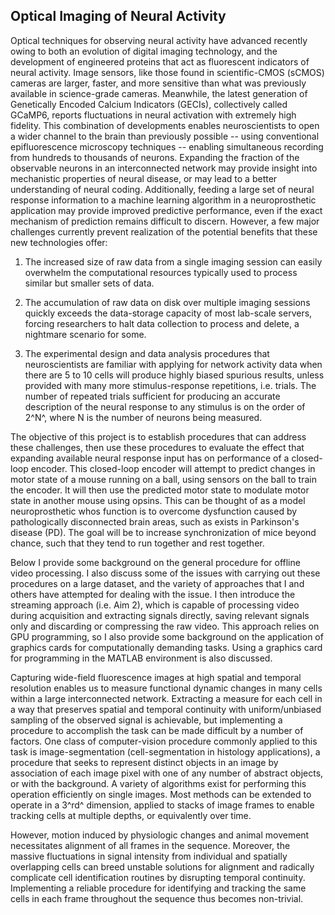 ## Optical Imaging of Neural Activity

Optical techniques for observing neural activity have advanced recently owing to both an evolution of digital imaging technology, and the development of engineered proteins that act as fluorescent indicators of neural activity. Image sensors, like those found in scientific-CMOS (sCMOS) cameras are larger, faster, and more sensitive than what was previously available in science-grade cameras. Meanwhile, the latest generation of Genetically Encoded Calcium Indicators (GECIs), collectively called GCaMP6, reports fluctuations in neural activation with extremely high fidelity. This combination of developments enables neuroscientists to open a wider channel to the brain than previously possible -- using conventional epifluorescence microscopy techniques -- enabling simultaneous recording from hundreds to thousands of neurons. Expanding the fraction of the observable neurons in an interconnected network may provide insight into mechanistic properties of neural disease, or may lead to a better understanding of neural coding. Additionally, feeding a large set of neural response information to a machine learning algorithm in a neuroprosthetic application may provide improved predictive performance, even if the exact mechanism of prediction remains difficult to discern. However, a few major challenges currently prevent realization of the potential benefits that these new technologies offer:

1.  The increased size of raw data from a single imaging session can easily overwhelm the computational resources typically used to process similar but smaller sets of data.

2.  The accumulation of raw data on disk over multiple imaging sessions quickly exceeds the data-storage capacity of most lab-scale servers, forcing researchers to halt data collection to process and delete, a nightmare scenario for some.

3.  The experimental design and data analysis procedures that neuroscientists are familiar with applying for network activity data when there are 5 to 10 cells will produce highly biased spurious results, unless provided with many more stimulus-response repetitions, i.e. trials. The number of repeated trials sufficient for producing an accurate description of the neural response to any stimulus is on the order of 2^N^, where N is the number of neurons being measured.

The objective of this project is to establish procedures that can address these challenges, then use these procedures to evaluate the effect that expanding available neural response input has on performance of a closed-loop encoder. This closed-loop encoder will attempt to predict changes in motor state of a mouse running on a ball, using sensors on the ball to train the encoder. It will then use the predicted motor state to modulate motor state in another mouse using opsins. This can be thought of as a model neuroprosthetic whos function is to overcome dysfunction caused by pathologically disconnected brain areas, such as exists in Parkinson's disease (PD). The goal will be to increase synchronization of mice beyond chance, such that they tend to run together and rest together.

Below I provide some background on the general procedure for offline video processing. I also discuss some of the issues with carrying out these procedures on a large dataset, and the variety of approaches that I and others have attempted for dealing with the issue. I then introduce the streaming approach (i.e. Aim 2), which is capable of processing video during acquisition and extracting signals directly, saving relevant signals only and discarding or compressing the raw video. This approach relies on GPU programming, so I also provide some background on the application of graphics cards for computationally demanding tasks. Using a graphics card for programming in the MATLAB environment is also discussed.

<!-- Aim 1: Build a library of adaptable software that enables neuroscientists to acquire, process, analyze, and visualize large volumes of fluorescence imaging data from awake behaving animals. -->
Capturing wide-field fluorescence images at high spatial and temporal resolution enables us to measure functional dynamic changes in many cells within a large interconnected network. Extracting a measure for each cell in a way that preserves spatial and temporal continuity with uniform/unbiased sampling of the observed signal is achievable, but implementing a procedure to accomplish the task can be made difficult by a number of factors. One class of computer-vision procedure commonly applied to this task is image-segmentation (cell-segmentation in histology applications), a procedure that seeks to represent distinct objects in an image by association of each image pixel with one of any number of abstract objects, or with the background. A variety of algorithms exist for performing this operation efficiently on single images. Most methods can be extended to operate in a 3^rd^ dimension, applied to stacks of image frames to enable tracking cells at multiple depths, or equivalently over time.

However, motion induced by physiologic changes and animal movement necessitates alignment of all frames in the sequence. Moreover, the massive fluctuations in signal intensity from individual and spatially overlapping cells can breed unstable solutions for alignment and radically complicate cell identification routines by disrupting temporal continuity. Implementing a reliable procedure for identifying and tracking the same cells in each frame throughout the sequence thus becomes non-trivial.

